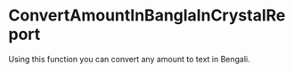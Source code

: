 # ConvertAmountInBanglaInCrystalReport
Using this function you can convert any amount to text in Bengali. 

